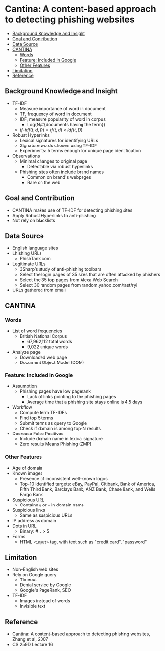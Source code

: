# Cantina: A content-based approach to detecting phishing websites

<!-- TOC -->

- [Background Knowledge and Insight](#background-knowledge-and-insight)
- [Goal and Contribution](#goal-and-contribution)
- [Data Source](#data-source)
- [CANTINA](#cantina)
    - [Words](#words)
    - [Feature: Included in Google](#feature-included-in-google)
    - [Other Features](#other-features)
- [Limitation](#limitation)
- [Reference](#reference)

<!-- /TOC -->

## Background Knowledge and Insight

* TF-IDF
    * Measure importance of word in document
    * TF, frequency of word in document
    * IDF, measure popularity of word in corpus
        * Log(N/#{documents having the term})
    * $tf\textrm{-}idf (t, d, D) = tf(t, d) \times idf(t, D)$
* Robust Hyperlinks
    * Lexical signatures for identifying URLs
    * Signature words chosen using TF-IDF
    * Experiments: 5 terms enough for unique page identification
* Observations
    * Minimal changes to original page
        * Detectable via robust hyperlinks
    * Phishing sites often include brand names
        * Common on brand's webpages
        * Rare on the web

## Goal and Contribution

* CANTINA makes use of TF-IDF for detecting phishing sites
* Apply Robust Hyperlinks to anti-phishing
* Not rely on blacklists

## Data Source

* English language sites
* Lhishing URLs
    * PhishTank.com
* Legitimate URLs
    * 3Sharp’s study of anti-phishing toolbars
    * Select the login pages of 35 sites that are often attacked by phishers
    * Select the 35 top pages from Alexa Web Search
    * Select 30 random pages from random.yahoo.com/fast/ryl
* URLs gathered from email

## CANTINA

### Words

* List of word frequencies
    * British National Corpus
        * 67,962,112 total words
        * 9,022 unique words
* Analyze page
    * Downloaded web page
    * Document Object Model (DOM)

### Feature: Included in Google

* Assumption
    * Phishing pages have low pagerank
        * Lack of links pointing to the phishing pages
        * Average time that a phishing site stays online is 4.5 days
* Workflow
    * Compute term TF-IDFs
    * Find top 5 terms
    * Submit terms as query to Google
    * Check if domain is among top-N results
* Decrease False Positives
    * Include domain name in lexical signature
    * Zero results Means Phishing (ZMP)

### Other Features

* Age of domain
* Known images
    * Presence of inconsistent well-known logos
    * Top-10 identified targets: eBay, PayPal, Citibank, Bank of America, Fifth Third Bank, Barclays Bank, ANZ Bank, Chase Bank, and Wells Fargo Bank
* Suspicious URL
    * Contains `@` or `–` in domain name
* Suspicious links
    * Same as suspicious URLs 
* IP address as domain
* Dots in URL
    * Binary: # `.` > 5
* Forms
    * HTML `<input>` tag, with text such as "credit card", "password"

## Limitation

* Non-English web sites
* Rely on Google query
    * Timeout
    * Denial service by Google
    * Google's PageRank, SEO
* TF-IDF
    * Images instead of words
    * Invisible text

## Reference

* Cantina: A content-based approach to detecting phishing websites, Zhang et al, 2007
* CS 259D Lecture 16
